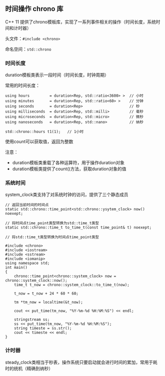 ## 时间操作 chrono 库

C++ 11 提供了chrono模板库，实现了一系列事件相关的操作（时间长度，系统时间和计时器）

头文件：`#include <chrono>`

命名空间：`std::chrono`

### 时间长度

duration模板类表示一段时间（时间长度，时钟周期）

常用的时间长度：

```
using hours			= duration<Rep, std::ratio<3600> >	// 小时
using minutes		= duration<Rep, std::ratio<60> >	// 分钟
using seconds		= duration<Rep>						// 秒
using milliseconds	= duration<Rep, std::milli>			// 毫秒
using microseconds	= duration<Rep, std::micro>			// 微秒
using nanoseconds	= duration<Rep, std::nano>			// 纳秒
```

```
std::chrono::hours t1(1);	// 1小时
```

使用count可以获取值，返回为整数

注意：

* duration模板类重载了各种运算符，用于操作duration对象
* duration模板类提供了count()方法，获取duration对象的值

### 系统时间

system_clock类支持了对系统时钟的访问，提供了三个静态成员

```
// 返回当前时间的时间点
static std::chrono::time_point<std::chrono::ysytem_clock> now() noexept;

// 将时间点time_point类型转换为std::time_t类型
static std::chrono::time_t to_time_t(const time_point& t) noexept;

// 将std::time_t类型转换为时间点time_point类型
```

```
#include <chrono>
#include <iostream>
#include <sstream>
#include <iomanip>
using namespace std;
int main()
{
    chrono::time_point<chrono::system_clock> now = chrono::system_clock::now();
    time_t t_now = chrono::system_clock::to_time_t(now);

    t_now = t_now + 24 * 60 * 60;

    tm *tm_now = localtime(&t_now);

    cout << put_time(tm_now, "%Y-%m-%d %H:%M:%S") << endl;

    stringstream ss;
    ss << put_time(tm_now, "%Y-%m-%d %H:%M:%S");
    string timeste = ss.str();
    cout << timeste << endl;
}
```

### 计时器

steady_clock类相当于秒表，操作系统只要启动就会进行时间的累加，常用于耗时的统机（精确到纳秒）